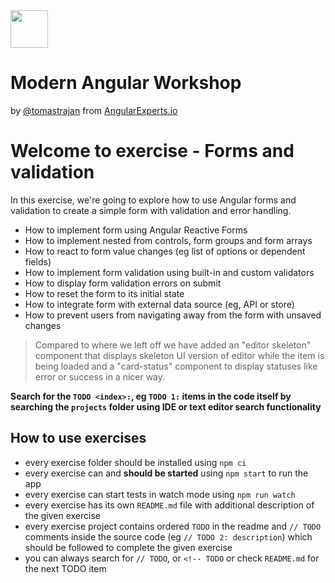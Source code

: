 <img height="60" src="https://angularexperts.io/assets/images/logo/angular-experts.svg">

# Modern Angular Workshop

by [@tomastrajan](https://twitter.com/tomastrajan) from [AngularExperts.io](https://angularexperts.io)

# Welcome to exercise - Forms and validation

In this exercise, we're going to explore how to use Angular forms and validation to create a simple form with validation and error handling.

- How to implement form using Angular Reactive Forms
- How to implement nested from controls, form groups and form arrays
- How to react to form value changes (eg list of options or dependent fields)
- How to implement form validation using built-in and custom validators
- How to display form validation errors on submit
- How to reset the form to its initial state
- How to integrate form with external data source (eg, API or store)
- How to prevent users from navigating away from the form with unsaved changes

> Compared to where we left off we have added an "editor skeleton" component 
> that displays skeleton UI version of editor while the item is being loaded and
> a "card-status" component to display statuses like error or success in a nicer way.

**Search for the  `TODO <index>:`, eg `TODO 1:`  items in the code itself by searching the `projects` folder using IDE or text editor search functionality**


## How to use exercises

- every exercise folder should be installed using `npm ci`
- every exercise can and **should be started** using `npm start` to run the app
- every exercise can start tests in watch mode using `npm run watch`
- every exercise has its own `README.md` file with additional description of the given exercise
- every exercise project contains ordered `TODO` in the readme and `// TODO` comments inside the source code (eg `// TODO 2: description`) which should be followed to complete the given exercise
- you can always search for `// TODO`, or `<!-- TODO` or check `README.md` for the next TODO item

